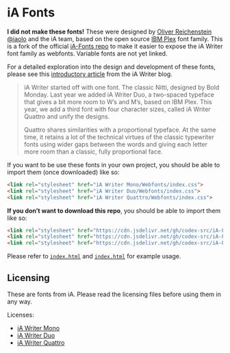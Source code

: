 # iA Fonts

**I did not make these fonts!** These were designed by [Oliver Reichenstein @iaolo](https://github.com/iaolo) and the iA team, based on the open source [IBM Plex](https://github.com/IBM/plex) font family. This is a fork of the official [iA-Fonts repo](https://github.com/iaolo/iA-Fonts) to make it easier to expose the iA Writer font family as webfonts. Variable fonts are not yet linked.

For a detailed exploration into the design and development of these fonts, please see this [introductory article](https://ia.net/writer/blog/a-typographic-christmas) from the iA Writer blog.

> iA Writer started off with one font. The classic Nitti, designed by Bold Monday. Last year we added iA Writer Duo, a two-spaced typeface that gives a bit more room to W’s and M’s, based on IBM Plex. This year, we add a third font with four character sizes, called iA Writer Quattro and unify the designs.
>
> Quattro shares similarities with a proportional typeface. At the same time, it retains a lot of the technical virtues of the classic typewriter fonts using wider gaps between the words and giving each letter more room than a classic, fully proportional face.

If you want to be use these fonts in your own project, you should be able to import them (once downloaded) like so:

```html
<link rel="stylesheet" href="iA Writer Mono/Webfonts/index.css">
<link rel="stylesheet" href="iA Writer Duo/Webfonts/index.css">
<link rel="stylesheet" href="iA Writer Quattro/Webfonts/index.css">
```

**If you don’t want to download this repo**, you should be able to import them like so:

```html
<link rel="stylesheet" href="https://cdn.jsdelivr.net/gh/codex-src/iA-Fonts@master/iA%20Writer%20Mono/Webfonts/index.css">
<link rel="stylesheet" href="https://cdn.jsdelivr.net/gh/codex-src/iA-Fonts@master/iA%20Writer%20Duo/Webfonts/index.css">
<link rel="stylesheet" href="https://cdn.jsdelivr.net/gh/codex-src/iA-Fonts@master/iA%20Writer%20Quattro/Webfonts/index.css">
```

Please refer to [`index.html`](https://github.com/codex-src/iA-Fonts/blob/master/index.html) and [`index.html`](https://github.com/codex-src/iA-Fonts/blob/master/index-jsdelivr.html) for example usage.

## Licensing

These are fonts from iA. Please read the licensing files before using them in any way.

Licenses:

- [iA Writer Mono](https://github.com/iaolo/iA-Fonts/blob/master/iA%20Writer%20Mono/LICENSE.md)
- [iA Writer Duo](https://github.com/iaolo/iA-Fonts/blob/master/iA%20Writer%20Duo/LICENSE.md)
- [iA Writer Quattro](https://github.com/iaolo/iA-Fonts/blob/master/iA%20Writer%20Quattro/LICENSE.md)
